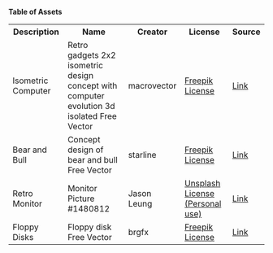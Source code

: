 **Table of Assets**
<table>
<tr>
  <th>Description</th>
  <th>Name</th>
  <th>Creator</th>
  <th>License</th>
  <th>Source</th>
</tr>
<tr>
  <td>Isometric Computer</td>
  <td>Retro gadgets 2x2 isometric design concept with computer evolution 3d isolated Free Vector</td>
  <td>macrovector</td>
  <td><a href='https://www.freepikcompany.com/legal#nav-freepik'>Freepik License</a></td>
  <td><a href='https://www.freepik.com/free-vector/retro-gadgets-2x2-isometric-design-concept-with-computer-evolution-3d-isolated_6845899.htm#page=1&query=isometric%20computer%20monitor&position=11'>Link</a></td>
</tr>
<tr>
  <td>Bear and Bull</td>
  <td>Concept design of bear and bull Free Vector</td>
  <td>starline</td>
  <td><a href='https://www.freepikcompany.com/legal#nav-freepik'>Freepik License</a></td>
  <td><a href='https://www.freepik.com/free-vector/concept-design-bear-bull_2393301.htm#page=1&query=bull&position=13'>Link</a></td>
</tr>
<tr>
  <td>Retro Monitor</td>
  <td>Monitor Picture #1480812</td>
  <td>Jason Leung</td>
  <td><a href='#'>Unsplash License (Personal use)</a></td>
  <td><a href='https://unsplash.com/photos/VeUSCLJrLf4'>Link</a></td>
</tr>
<tr>
  <td>Floppy Disks</td>
  <td>Floppy disk Free Vector</td>
  <td>brgfx</td>
  <td><a href='https://www.freepikcompany.com/legal#nav-freepik'>Freepik License</a></td>
  <td><a href='https://www.freepik.com/free-vector/floppy-disk_7029990.htm#page=1&query=floppy%20disk&position=7'>Link</a></td>
</tr>
</table>
